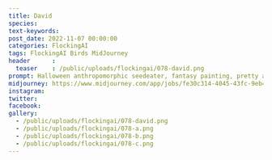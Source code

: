 ```yaml
---
title: David
species: 
text-keywords: 
post_date: 2022-11-07 00:00:00
categories: FlockingAI
tags: FlockingAI Birds MidJourney 
header      :
  teaser    : /public/uploads/flockingai/078-david.png
prompt: Halloween anthropomorphic seedeater, fantasy painting, pretty and expressive eyes, vivid colors, BirdPunk, elegant, mythical, ethereal, intricate, elaborate, hyperrealism, hyper detailed, strong expressiveness and emotionality, 8K, Ultra Realistic, high octane
midjourney: https://www.midjourney.com/app/jobs/fe30c314-4045-43fc-9eb4-94feefd20862
instagram: 
twitter: 
facebook: 
gallery: 
  - /public/uploads/flockingai/078-david.png
  - /public/uploads/flockingai/078-a.png
  - /public/uploads/flockingai/078-b.png
  - /public/uploads/flockingai/078-c.png
---
```

